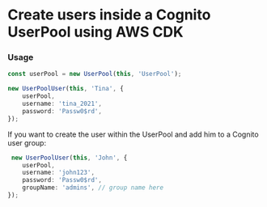 # Create users inside a Cognito UserPool using AWS CDK

### Usage

```typescript
const userPool = new UserPool(this, 'UserPool');

new UserPoolUser(this, 'Tina', {
    userPool,
    username: 'tina_2021',
    password: 'Passw0$rd',
});
```

If you want to create the user within the UserPool and add him to a Cognito user group:

```typescript
 new UserPoolUser(this, 'John', {
    userPool,
    username: 'john123',
    password: 'Passw0$rd',
    groupName: 'admins', // group name here
});
```
